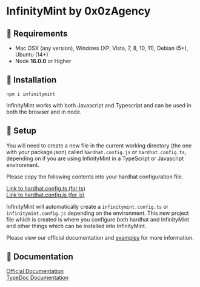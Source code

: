# InfinityMint by 0x0zAgency

## 🗿 Requirements

-   Mac OSX (any version), Windows (XP, Vista, 7, 8, 10, 11), Debian (5+), Ubuntu (14+)
-   Node **16.0.0** or Higher

## 🗿 Installation

`npm i infinitymint`

InfinityMint works with both Javascript and Typescript and can be used in both the browser and in node.

## 🗿 Setup

You will need to create a new file in the current working directory (the one with your package.json) called `hardhat.config.js` or `hardhat.config.ts`, depending on if you are using InfinityMint in a TypeScript or Javascript environment.

Please copy the following contents into your hardhat configuration file.

[Link to hardhat.config.ts (for ts)](examples/hardhat.config.ts)</br>
[Link to hardhat.config.js (for js)](examples/hardhat.config.js)

InfinityMint will automatically create a `infinitymint.config.ts` or `infinitymint.config.js` depending on the environment. This new project file which is created is where you configure both hardhat and InfinityMint and other things which can be installed into InfinityMint.

Please view our official documentation and [examples](https://docs.infinitymint.app/modules/examples_examples.html) for more information.

## 🗿 Documentation

[Official Documentation](https://docs.infinitymint.app)</br>
[TypeDoc Documentation](https://typedoc.org/)
